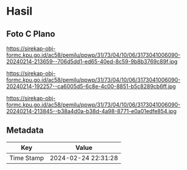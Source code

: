 # Hasil

## Foto C Plano

https://sirekap-obj-formc.kpu.go.id/ac58/pemilu/ppwp/31/73/04/10/06/3173041006090-20240214-213659--706d5dd1-ed65-40ed-8c59-9b8b3769c89f.jpg

https://sirekap-obj-formc.kpu.go.id/ac58/pemilu/ppwp/31/73/04/10/06/3173041006090-20240214-192257--ca6005d5-6c8e-4c00-8851-b5c8289cb6ff.jpg

https://sirekap-obj-formc.kpu.go.id/ac58/pemilu/ppwp/31/73/04/10/06/3173041006090-20240214-213845--b38a4d0a-b38d-4a98-8771-e0a01edfe854.jpg


## Metadata

| Key        | Value               |
| ---------- | ------------------- |
| Time Stamp | 2024-02-24 22:31:28 |




